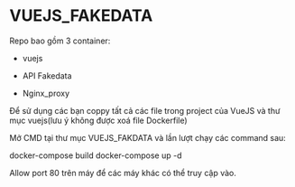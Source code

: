# VUEJS_FAKEDATA
Repo bao gồm 3 container:

+ vuejs

+ API Fakedata

+ Nginx_proxy

Để sử dụng các bạn coppy tất cả các file trong project của VueJS và thư mục vuejs(lưu ý không được xoá file Dockerfile)

Mở CMD tại thư mục VUEJS_FAKDATA và lần lượt chạy các command sau:
  
   docker-compose build
   docker-compose up -d

Allow port 80 trên máy để các máy khác có thể truy cập vào.
